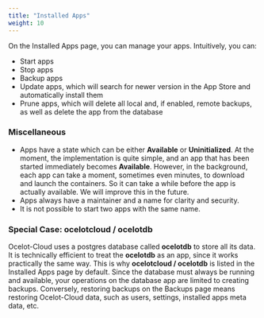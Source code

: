 ```yaml
---
title: "Installed Apps"
weight: 10
---
```


On the Installed Apps page, you can manage your apps. Intuitively, you can:

* Start apps
* Stop apps
* Backup apps
* Update apps, which will search for newer version in the App Store and automatically install them
* Prune apps, which will delete all local and, if enabled, remote backups, as well as delete the app from the database

### Miscellaneous

* Apps have a state which can be either **Available** or **Uninitialized**. At the moment, the implementation is quite simple, and an app that has been started immediately becomes **Available**. However, in the background, each app can take a moment, sometimes even minutes, to download and launch the containers. So it can take a while before the app is actually available. We will improve this in the future.
* Apps always have a maintainer and a name for clarity and security.
* It is not possible to start two apps with the same name.

### Special Case: ocelotcloud / ocelotdb

Ocelot-Cloud uses a postgres database called **ocelotdb** to store all its data. It is technically efficient to treat the **ocelotdb** as an app, since it works practically the same way. This is why **ocelotcloud / ocelotdb** is listed in the Installed Apps page by default. Since the database must always be running and available, your operations on the database app are limited to creating backups. Conversely, restoring backups on the Backups page means restoring Ocelot-Cloud data, such as users, settings, installed apps meta data, etc.